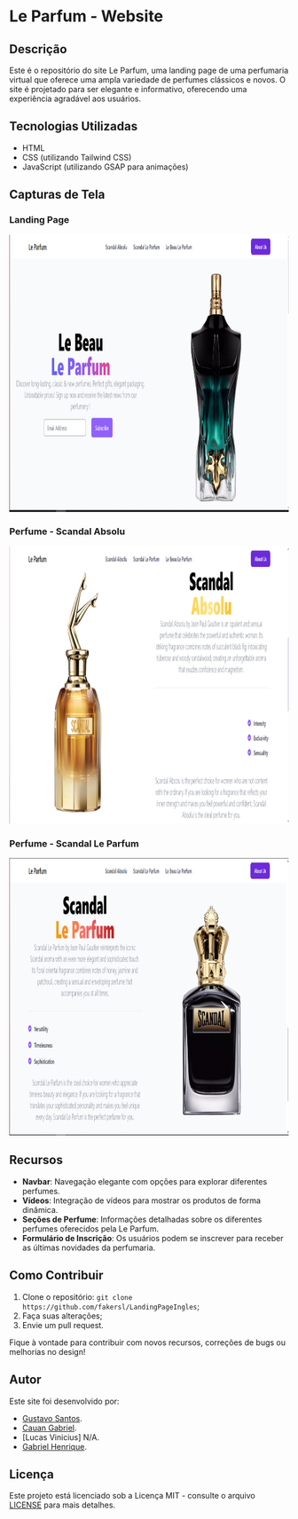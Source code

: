 # Le Parfum - Website

## Descrição

Este é o repositório do site Le Parfum, uma landing page de uma perfumaria virtual que oferece uma ampla variedade de perfumes clássicos e novos. O site é projetado para ser elegante e informativo, oferecendo uma experiência agradável aos usuários.

## Tecnologias Utilizadas

- HTML
- CSS (utilizando Tailwind CSS)
- JavaScript (utilizando GSAP para animações)

## Capturas de Tela

### Landing Page
<img src="./github/Perfume1.png" width="1360" height="500">

### Perfume - Scandal Absolu
<img src="./github/Perfume2.png" width="1360" height="500">

### Perfume - Scandal Le Parfum
<img src="./github/Perfume3.png" width="1360" height="500">

## Recursos

- **Navbar**: Navegação elegante com opções para explorar diferentes perfumes.
- **Vídeos**: Integração de vídeos para mostrar os produtos de forma dinâmica.
- **Seções de Perfume**: Informações detalhadas sobre os diferentes perfumes oferecidos pela Le Parfum.
- **Formulário de Inscrição**: Os usuários podem se inscrever para receber as últimas novidades da perfumaria.

## Como Contribuir

1. Clone o repositório: `git clone https://github.com/fakersl/LandingPageIngles`;
2. Faça suas alterações;
3. Envie um pull request.

Fique à vontade para contribuir com novos recursos, correções de bugs ou melhorias no design!

## Autor

Este site foi desenvolvido por:
- [Gustavo Santos](https://github.com/fakersl).
- [Cauan Gabriel](https://github.com/LoadCG).
- [Lucas Vinicius] N/A.
- [Gabriel Henrique](https://github.com/goufopersico).

## Licença

Este projeto está licenciado sob a Licença MIT - consulte o arquivo [LICENSE](LICENSE) para mais detalhes.
